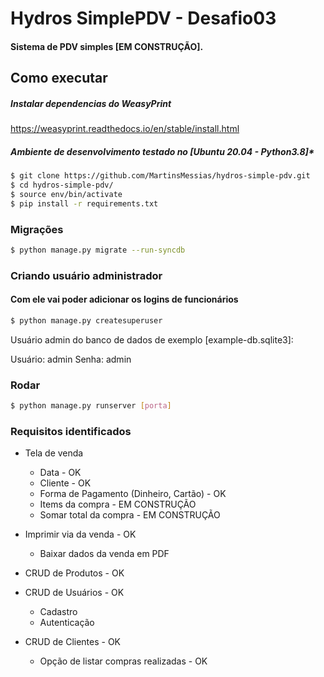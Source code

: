 # Hydros SimplePDV - Desafio03
#### Sistema de PDV simples [EM CONSTRUÇÃO].


## Como executar 
##### Instalar dependencias do WeasyPrint
https://weasyprint.readthedocs.io/en/stable/install.html
##### Ambiente de desenvolvimento testado no [Ubuntu 20.04 - Python3.8]*
``` bash
$ git clone https://github.com/MartinsMessias/hydros-simple-pdv.git
$ cd hydros-simple-pdv/
$ source env/bin/activate
$ pip install -r requirements.txt
```

### Migrações
``` bash
$ python manage.py migrate --run-syncdb
```

### Criando usuário administrador
#### Com ele vai poder adicionar os logins de funcionários

``` bash
$ python manage.py createsuperuser
```
Usuário admin do banco de dados de exemplo [example-db.sqlite3]:
 
Usuário: admin
Senha: admin

### Rodar

``` bash
$ python manage.py runserver [porta]
```

### Requisitos identificados

 -  Tela de venda 
    - Data - OK
    - Cliente - OK
    - Forma de Pagamento (Dinheiro, Cartão) - OK
    - Items da compra - EM CONSTRUÇÃO
    - Somar total da compra - EM CONSTRUÇÃO
     
 -  Imprimir via da venda - OK
    - Baixar dados da venda em PDF

 -  CRUD de Produtos - OK
 
 -  CRUD de Usuários - OK
    - Cadastro
    - Autenticação
 
 -  CRUD de Clientes - OK
    - Opção de listar compras realizadas - OK
